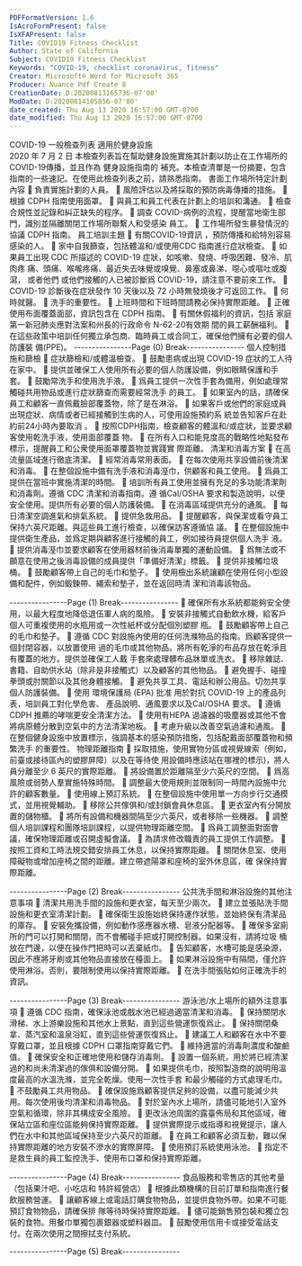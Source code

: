 ```yaml
---
PDFFormatVersion: 1.6
IsAcroFormPresent: false
IsXFAPresent: false
Title: COVID19 Fitness Checklist
Author: State of California
Subject: COVID19 Fitness Checklist
Keywords: "COVID-19, checklist coronavirus, fitness"
Creator: Microsoft® Word for Microsoft 365
Producer: Nuance Pdf Create 8
CreationDate: D:20200813165736-07'00'
ModDate: D:20200814105856-07'00'
date_created: Thu Aug 13 2020 16:57:00 GMT-0700
date_modified: Thu Aug 13 2020 16:57:00 GMT-0700
---
```

COVID-19 一般檢查列表 
適用於健身設施  
2020 年 7 月 2 日 
本檢查列表旨在幫助健身設施實施其計劃以防止在工作場所的COVID-19傳播，並且作為 健身設施指南的
補充。本檢查清單是一份摘要，包含指南的一些速記。在使用此檢查列表之前，請熟悉指南。 
書面工作場所特定計劃內容 
 負責實施計劃的人員。 
 風險評估以及將採取的預防病毒傳播的措施。 
 根據 CDPH 指南使用面罩。 
 與員工和員工代表在計劃上的培訓和溝通。 
 檢查合規性並記錄和糾正缺失的程序。 
 調查 COVID-病例的流程，提醒當地衛生部門，識別並隔離關閉工作場所聯繫人和受感染
員工。 
 工作場所發生暴發情況的協議 CDPH 指南。 
員工培訓主題 
 有關COVID-19資訊 ，預防傳播和給特別容易感染的人。 
 家中自我篩查，包括體溫和/或使用CDC 指南進行症狀檢查。 
 如果員工出現 CDC 所描述的 COVID-19 症狀，如咳嗽、發燒、呼吸困難、發冷、肌肉疼
痛、頭痛、喉嚨疼痛、最近失去味覺或嗅覺、鼻塞或鼻涕、噁心或嘔吐或腹瀉， 或者他們
或他們接觸的人已被診斷爲 COVID-19，請注意不要前來工作。 
 COVID-19 診斷後在症狀發作 10 天後以及 72 小時無發燒後才可返回工作。 
 何時就醫。 
 洗手的重要性。 
 上班時間和下班時間請務必保持實際距離。 
 正確使用布面覆蓋面部，資訊包含在 CDPH 指南。 
 有關休假福利的資訊，包括 家庭第一新冠肺炎應對法案和州長的行政命令 N-62-20有效期
間的員工薪酬福利。 
 在這些政策中培訓任何獨立承包商、臨時員工或合同工，確保他們擁有必要的個人防護裝
備(PPE)。 
----------------Page (0) Break----------------
個人控制措施和篩檢 
 症狀篩檢和/或體溫檢查。 
 鼓勵患病或出現 COVID-19 症狀的工人待在家中。 
 提供並確保工人使用所有必要的個人防護設備，例如眼睛保護和手套。 
 鼓勵常洗手和使用洗手液。 
 爲員工提供一次性手套為備用，例如處理常觸碰共用物品或進行症狀篩查而需要經常洗手
的員工。 
 如果室內的話，請確保員工和顧客一直佩戴臉部覆蓋物，除了是在淋浴。 
 如果客戶或他們的家庭成員出現症狀、病情或者已經接觸到生病的人，可使用設施預約系
統並告知客戶在赴約前24小時內要取消 。 
 按照CDPH指南，檢查顧客的體溫和/或症狀，並要求顧客使用乾洗手液，使用面部覆蓋
物。 
 在所有入口和能見度高的戰略性地點發布標示，提醒員工和公衆使用面罩覆蓋物並實踐實
際距離。 
清潔和消毒方案 
 在高流量區域進行徹底清潔。 
 經常消毒常用表面。 
 在每次使用共享設備前後清潔和消毒。 
 在整個設施中備有洗手液和消毒溼巾，供顧客和員工使用。 
 爲員工提供在當班中實施清潔的時間。 
 培訓所有員工使用並擁有充足的多功能清潔劑和消毒劑。遵循 CDC 清潔和消毒指南。遵
循Cal/OSHA 要求和製造說明，以便安全使用。提供所有必要的個人防護裝備。 
 在消毒區域提供充分的通風。 
 每日清潔空調進氣和排氣系統。 
 提供急救用品。 
 提醒顧客，與保潔或看守員工保持六英尺距離。與這些員工進行檢查，以確保訪客遵循協
議。 
 在整個設施中提供衛生產品，並爲定期與顧客進行接觸的員工，例如接待員提供個人洗手
液。 
 提供消毒溼巾並要求顧客在使用器材前後消毒單獨的運動設備。 
 爲無法或不願意在使用之後消毒設備的成員提供「準備好清潔」標籤。 
  提供非接觸垃圾桶。 
 鼓勵顧客帶上自己的毛巾和墊子。 
 使用檢出系統讓顧在使用任何小型設備和配件，例如鍛鍊帶、繩索和墊子，並在返回時清
潔和消毒該物品。 
 
----------------Page (1) Break----------------
 確保所有水系統都能夠安全使用，以最大程度地降低退伍軍人病的風險。 
 安裝非接觸式自動飲水機，給客戶個人可重複使用的水瓶用或一次性紙杯或分配個別塑膠
瓶。 
 鼓勵顧客帶上自己的毛巾和墊子。 
 遵循 CDC 對設施內使用的任何洗滌物品的指南。爲顧客提供一個封閉容器，以放置使用
過的毛巾或其他物品。將所有乾淨的布品存放在乾淨且有覆蓋的地方。提供並確保工人戴
手套來處理髒布品牀單或洗衣。 
 移除雜誌、書籍、自助供水站（除非是非接觸式）以及顧客的其他物品。 
 避免握手、碰撞拳頭或肘關節以及其他身體接觸。 
 避免共享工具、電話和辦公用品。切勿共享個人防護裝備。 
 使用 環境保護局 (EPA) 批准 用於對抗 COVID-19 上的產品列表，培訓員工對化學危害、
產品說明、通風要求以及Cal/OSHA 要求。 
 遵循CDPH 推薦的哮喘更安全清潔方法。 
 使用有HEPA 過濾器的吸塵器或其他不會將病原體分散到空氣中的方法清潔地板。 
 考慮升級以改善空氣過濾和通風。 
 在整個健身設施中放置標示，強調基本的感染預防措施，包括配戴面部覆蓋物和頻繁洗手
的重要性。 
物理距離指南 
 採取措施，使用實物分區或視覺線索（例如，前臺或接待區內的塑膠屏障）以及在等待使
用設備時應該站在哪裡的標示)，將人員分離至少 6 英尺的實際距離。 
 將設備置於距離隔至少六英尺的空間。 
 爲高風險或弱勢人羣實施特殊時間。 
 調整最大使用規則並限制同一時間內設施中允許的顧客數量。 
 使用線上預訂系統。 
 在整個設施中使用單一方向步行交通模式，並用視覺輔助。 
 移除公共傢俱和/或封鎖會員休息區。 
 更衣室內有分開放置的儲物櫃。 
 將所有設備和機器間隔至少六英尺，或者移除一些機器。 
 調整個人培訓課程和團隊培訓課程，以提供物理距離空間。 
 爲員工調整面對面會議，確保物理距離或召開虛擬會議。 
 為請求修改職責的員工提供工作調整。 
 按照工資和工時法規交錯安排員工休息，以保持實際距離。 
 關閉休息室、使用障礙物或增加座椅之間的距離。建立帶遮陽罩和座椅的室外休息區，確
保保持實際距離。 
  
----------------Page (2) Break----------------
公共洗手間和淋浴設施的其他注意事項 
 清潔共用洗手間的設施和更衣室，每天至少兩次。 
 建立並張貼洗手間設施和更衣室清潔計劃。 
 確保衛生設施始終保持運作狀態，並始終保有清潔品的庫存。 
 安裝免攜設備，例如動作感應器水槽、皂液分配器等。 
 確保多室廁所的門可以打開和關閉，而不會觸碰手把或打開控制器。如果沒有，請將垃圾
桶放在門邊，以便在操作門把時可以丟棄紙巾。 
 告知顧客，水槽可能是感染源，因此不應將牙刷或其他物品直接放在檯面上。 
 如果淋浴設施中有隔間，僅允許使用淋浴。否則，要限制使用以保持實際距離。 
 在洗手間張貼如何正確洗手的資訊。 
  
----------------Page (3) Break----------------
游泳池/水上場所的額外注意事項 
 遵循 CDC 指南，確保泳池或戲水池已經過適當清潔和消毒。 
 保持關閉水滑梯、水上游樂設施和其他水上景點，直到這些營運恢復爲止。 
 保持關閉桑拿、蒸汽室和溫泉浴缸，直到這些營運恢復爲止。 
 建議工人和顧客在水中不要穿戴口罩，並且根據 CDPH 口罩指南穿戴它們。 
 維持適當的消毒劑濃度和酸鹼值。 
 確保安全和正確地使用和儲存消毒劑。 
 設置一個系統，用於將已經清潔過的和尚未清潔過的傢俱和設備分開。 
 如果提供毛巾，按照製造商的說明用溫度最高的水溫洗滌，並完全乾燥。使用一次性手套
和最少觸碰的方式處理毛巾。 
 不鼓勵員工共用物品。 
 確保設施爲顧客提供足夠的設備，以盡可能減少共用。每次使用後均清潔和消毒物品。 
 對於室內水上場所，請儘可能地引入室外空氣和循環，除非其構成安全風險。 
 更改泳池周圍的露臺佈局和其他區域，確保站立區和座位區能夠保持實際距離。 
 提供實際提示或指導和視覺提示，讓人們在水中和其他區域保持至少六英尺的距離。 
 在員工和顧客必須互動，難以保持實際距離的地方安裝不滲水的實際屏障。 
 使用預訂系統使用泳池。 
 指定不是救生員的員工監控洗手、使用布口罩和保持實際距離。 
  
----------------Page (4) Break----------------
食品服務和零售店的其他考量（包括果汁吧、小吃店和
特許經營店） 
 根據此類機構的目前訂單和指南進行餐飲服務營運。 
 讓顧客線上或電話訂購食物物品，並提供食物外帶。如果不可能預訂食物物品，請確保排
隊等待時保持實際距離。 
 儘可能銷售預包裝和獨立包裝的食物。用餐巾單獨包裹銀器或塑料器皿。 
 鼓勵使用信用卡或接受電話支付。在兩次使用之間擦拭支付系統。 
 
 
----------------Page (5) Break----------------

